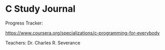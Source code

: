 # C Study Journal

Progress Tracker:

https://www.coursera.org/specializations/c-programming-for-everybody

Teachers:
Dr. Charles R. Severance
